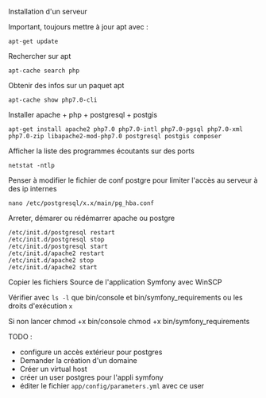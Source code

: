 Installation d'un serveur

Important, toujours mettre à jour apt avec :

	apt-get update
	
Rechercher sur apt

	apt-cache search php
	
Obtenir des infos sur un paquet apt

	apt-cache show php7.0-cli
	
Installer apache + php + postgresql + postgis

	apt-get install apache2 php7.0 php7.0-intl php7.0-pgsql php7.0-xml php7.0-zip libapache2-mod-php7.0 postgresql postgis composer

Afficher la liste des programmes écoutants sur des ports

	netstat -ntlp

Penser à modifier le fichier de conf postgre pour limiter l'accès au serveur à des ip internes

	nano /etc/postgresql/x.x/main/pg_hba.conf 

Arreter, démarer ou rédémarrer apache ou postgre

	/etc/init.d/postgresql restart
	/etc/init.d/postgresql stop
	/etc/init.d/postgresql start
	/etc/init.d/apache2 restart
	/etc/init.d/apache2 stop
	/etc/init.d/apache2 start

Copier les fichiers Source de l'application Symfony avec WinSCP

Vérifier avec `ls -l` que bin/console et bin/symfony_requirements ou les droits d'exécution `x`

Si non lancer
	chmod +x bin/console
	chmod +x bin/symfony_requirements



TODO :
* configure un accès extérieur pour postgres
* Demander la création d'un domaine
* Créer un virtual host
* créer un user postgres pour l'appli symfony
* éditer le fichier `app/config/parameters.yml` avec ce user

